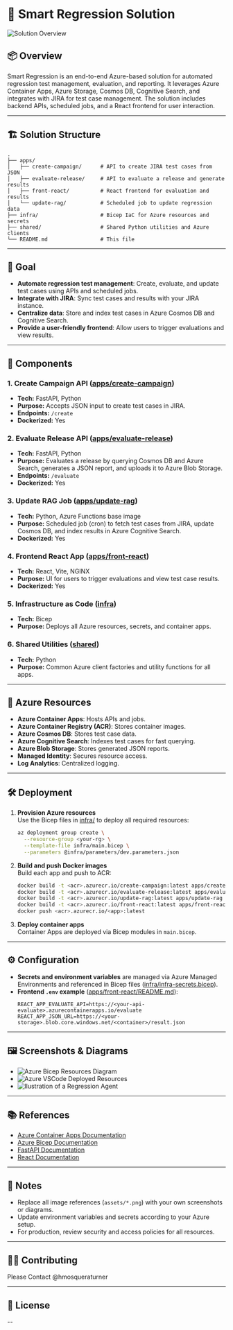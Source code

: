 # 🚀 Smart Regression Solution

![Solution Overview](/docs/assets/solution-overview.png) 

## 📦 Overview

Smart Regression is an end-to-end Azure-based solution for automated regression test management, evaluation, and reporting. It leverages Azure Container Apps, Azure Storage, Cosmos DB, Cognitive Search, and integrates with JIRA for test case management. The solution includes backend APIs, scheduled jobs, and a React frontend for user interaction.

---

## 🏗️ Solution Structure

```
.
├── apps/
│   ├── create-campaign/      # API to create JIRA test cases from JSON
│   ├── evaluate-release/     # API to evaluate a release and generate results
│   ├── front-react/          # React frontend for evaluation and results
│   └── update-rag/           # Scheduled job to update regression data
├── infra/                    # Bicep IaC for Azure resources and secrets
├── shared/                   # Shared Python utilities and Azure clients
└── README.md                 # This file
```

---

## 🎯 Goal

- **Automate regression test management**: Create, evaluate, and update test cases using APIs and scheduled jobs.
- **Integrate with JIRA**: Sync test cases and results with your JIRA instance.
- **Centralize data**: Store and index test cases in Azure Cosmos DB and Cognitive Search.
- **Provide a user-friendly frontend**: Allow users to trigger evaluations and view results.

---

## 🧩 Components

### 1. **Create Campaign API** ([apps/create-campaign](apps/create-campaign))
- **Tech:** FastAPI, Python
- **Purpose:** Accepts JSON input to create test cases in JIRA.
- **Endpoints:** `/create`
- **Dockerized:** Yes

### 2. **Evaluate Release API** ([apps/evaluate-release](apps/evaluate-release))
- **Tech:** FastAPI, Python
- **Purpose:** Evaluates a release by querying Cosmos DB and Azure Search, generates a JSON report, and uploads it to Azure Blob Storage.
- **Endpoints:** `/evaluate`
- **Dockerized:** Yes

### 3. **Update RAG Job** ([apps/update-rag](apps/update-rag))
- **Tech:** Python, Azure Functions base image
- **Purpose:** Scheduled job (cron) to fetch test cases from JIRA, update Cosmos DB, and index results in Azure Cognitive Search.
- **Dockerized:** Yes

### 4. **Frontend React App** ([apps/front-react](apps/front-react))
- **Tech:** React, Vite, NGINX
- **Purpose:** UI for users to trigger evaluations and view test case results.
- **Dockerized:** Yes

### 5. **Infrastructure as Code** ([infra](infra))
- **Tech:** Bicep
- **Purpose:** Deploys all Azure resources, secrets, and container apps.

### 6. **Shared Utilities** ([shared](shared))
- **Tech:** Python
- **Purpose:** Common Azure client factories and utility functions for all apps.

---

## 🔗 Azure Resources

- **Azure Container Apps**: Hosts APIs and jobs.
- **Azure Container Registry (ACR)**: Stores container images.
- **Azure Cosmos DB**: Stores test case data.
- **Azure Cognitive Search**: Indexes test cases for fast querying.
- **Azure Blob Storage**: Stores generated JSON reports.
- **Managed Identity**: Secures resource access.
- **Log Analytics**: Centralized logging.

---

## 🛠️ Deployment

1. **Provision Azure resources**  
   Use the Bicep files in [infra/](infra) to deploy all required resources:
   ```sh
   az deployment group create \
     --resource-group <your-rg> \
     --template-file infra/main.bicep \
     --parameters @infra/parameters/dev.parameters.json
   ```

2. **Build and push Docker images**  
   Build each app and push to ACR:
   ```sh
   docker build -t <acr>.azurecr.io/create-campaign:latest apps/create-campaign
   docker build -t <acr>.azurecr.io/evaluate-release:latest apps/evaluate-release
   docker build -t <acr>.azurecr.io/update-rag:latest apps/update-rag
   docker build -t <acr>.azurecr.io/front-react:latest apps/front-react
   docker push <acr>.azurecr.io/<app>:latest
   ```

3. **Deploy container apps**  
   Container Apps are deployed via Bicep modules in `main.bicep`.

---

## ⚙️ Configuration

- **Secrets and environment variables** are managed via Azure Managed Environments and referenced in Bicep files ([infra/infra-secrets.bicep](infra/infra-secrets.bicep)).
- **Frontend `.env` example** ([apps/front-react/README.md](../apps/front-react/README.md)):
  ```env
  REACT_APP_EVALUATE_API=https://<your-api-evaluate>.azurecontainerapps.io/evaluate
  REACT_APP_JSON_URL=https://<your-storage>.blob.core.windows.net/<container>/result.json
  ```

---

## 🖼️ Screenshots & Diagrams

- ![Azure Bicep Resources Diagram](assets/azure-bicep-resources.png) 
- ![Azure VSCode Deployed Resources](assets/resources-vscode.png)
- ![Ilustration of a Regression Agent](assets/regression-agent.jpeg) 

---

## 📚 References

- [Azure Container Apps Documentation](https://learn.microsoft.com/en-us/azure/container-apps/)
- [Azure Bicep Documentation](https://learn.microsoft.com/en-us/azure/azure-resource-manager/bicep/)
- [FastAPI Documentation](https://fastapi.tiangolo.com/)
- [React Documentation](https://react.dev/)

---

## 📝 Notes

- Replace all image references (`assets/*.png`) with your own screenshots or diagrams.
- Update environment variables and secrets according to your Azure setup.
- For production, review security and access policies for all resources.

---

## 🧑‍💻 Contributing

Please Contact @hmosqueraturner

---

## 📄 License
--
